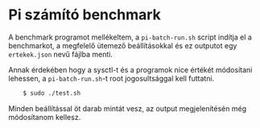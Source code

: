 # Pi számító benchmark

A benchmark programot mellékeltem, a `pi-batch-run.sh` script indítja el a benchmarkot, a megfelelő ütemező beállításokkal és ez outputot egy `ertekek.json` nevű fájlba menti.

Annak érdekében hogy a sysctl-t és a programok nice értékét módosítani lehessen, a `pi-batch-run.sh`-t root jogosultsággal kell futtatni.

```bash
	$ sudo ./test.sh
```

Minden beállítással öt darab mintát vesz, az output megjelenítésén még módosítanom kellesz.

